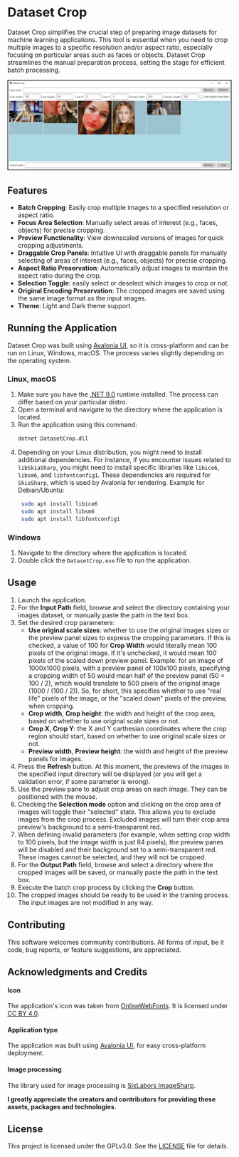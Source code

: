 # Dataset Crop
Dataset Crop simplifies the crucial step of preparing image datasets for machine learning applications. This tool is essential when you need to crop multiple images to a specific resolution and/or aspect ratio, especially focusing on particular areas such as faces or objects. Dataset Crop streamlines the manual preparation process, setting the stage for efficient batch processing.

![Dataset Crop](./documents/screenshots/0001.png)

## Features

- **Batch Cropping**: Easily crop multiple images to a specified resolution or aspect ratio.
- **Focus Area Selection**: Manually select areas of interest (e.g., faces, objects) for precise cropping.
- **Preview Functionality**: View downscaled versions of images for quick cropping adjustments.
- **Draggable Crop Panels**: Intuitive UI with draggable panels for manually selecting of areas of interest (e.g., faces, objects) for precise cropping.
- **Aspect Ratio Preservation**: Automatically adjust images to maintain the aspect ratio during the crop.
- **Selection Toggle**: easily select or deselect which images to crop or not.
- **Original Encoding Preservation**: The cropped images are saved using the same image format as the input images.
- **Theme**: Light and Dark theme support.

## Running the Application

Dataset Crop was built using [Avalonia UI](https://avaloniaui.net/), so it is cross-platform and can be run on Linux, Windows, macOS. The process varies slightly depending on the operating system.

### Linux, macOS

1. Make sure you have the [.NET 9.0](https://dotnet.microsoft.com/en-us/download/dotnet/9.0) runtime installed. The process can differ based on your particular distro.
2. Open a terminal and navigate to the directory where the application is located.
3. Run the application using this command:
   ```bash
   dotnet DatasetCrop.dll
   ```
4. Depending on your Linux distribution, you might need to install additional dependencies. For instance, if you encounter issues related to `libSkiaSharp`, you might need to install specific libraries like `libice6`, `libsm6`, and `libfontconfig1`. These dependencies are required for `SkiaSharp`, which is used by Avalonia for rendering. Example for Debian/Ubuntu:
   ```bash
    sudo apt install libice6
    sudo apt install libsm6
    sudo apt install libfontconfig1
   ```

### Windows

1. Navigate to the directory where the application is located.
2. Double click the `DatasetCrop.exe` file to run the application.

## Usage

1. Launch the application.
2. For the **Input Path** field, browse and select the directory containing your images dataset, or manually paste the path in the text box.
3. Set the desired crop parameters:
   - **Use original scale sizes**: whether to use the original images sizes or the preview panel sizes to express the cropping parameters. 
   If this is checked, a value of 100 for **Crop Width** would literally mean 100 pixels of the original image. If it's unchecked, 
   it would mean 100 pixels of the scaled down preview panel. Example: for an image of 1000x1000 pixels, with a preview panel of 100x100 pixels,
   specifying a cropping width of 50 would mean half of the preview panel (50 = 100 / 2), which would translate to 500 pixels of the original image (1000 / (100 / 2)). 
   So, for short, this specifies whether to use "real life" pixels of the image, or the "scaled down" pixels of the preview, when cropping.
   - **Crop width**, **Crop height**: the width and height of the crop area, based on whether to use original scale sizes or not.
   - **Crop X**, **Crop Y**: the X and Y carthesian coordinates where the crop region should start, based on whether to use original scale sizes or not.
   - **Preview width**, **Preview height**: the width and height of the preview panels for images.
4. Press the **Refresh** button. At this moment, the previews of the images in the specified input directory will be displayed (or you will get a validation error, if some parameter is wrong).
5. Use the preview pane to adjust crop areas on each image. They can be positioned with the mouse.
6. Checking the **Selection mode** option and clicking on the crop area of images will toggle their "selected" state. This allows you to exclude images from the crop process. 
   Excluded images will turn their crop area preview's background to a semi-transparent red.
7. When defining invalid parameters (for example, when setting crop width to 100 pixels, but the image width is just 84 pixels), the preview panes will be disabled and their background set to a semi-transparent red. These images cannot be selected, and they will not be cropped.
8. For the **Output Path** field, browse and select a directory where the cropped images will be saved, or manually paste the path in the text box.
9. Execute the batch crop process by clicking the **Crop** button.
10. The cropped images should be ready to be used in the training process. The input images are not modified in any way.

## Contributing

This software welcomes community contributions. All forms of input, be it code, bug reports, or feature suggestions, are appreciated.

## Acknowledgments and Credits

#### Icon

The application's icon was taken from [OnlineWebFonts](https://www.onlinewebfonts.com/icon/291810). It is licensed under [CC BY 4.0](https://creativecommons.org/licenses/by/4.0/).

#### Application type

The application was built using [Avalonia UI](https://avaloniaui.net/), for easy cross-platform deployment.

#### Image processing

The library used for image processing is [SixLabors ImageSharp](https://github.com/SixLabors/ImageSharp).

**I greatly appreciate the creators and contributors for providing these assets, packages and technologies.**

## License

This project is licensed under the GPLv3.0. See the [LICENSE](./documents/LICENSE.md) file for details.

